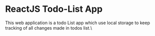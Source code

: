 # ReactJS Todo-List App
This web application is a todo List app which use local storage to keep tracking of all changes made in todos list.\
